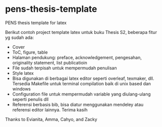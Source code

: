 # pens-thesis-template
PENS thesis template for latex

Berikut contoh project template latex untuk buku Thesis S2, beberapa fitur yg sudah ada:
-	Cover
-	ToC, figure, table
-	Halaman pendukung: preface, acknowledgement, pengesahan, originality statement, list publicatioin
-	File sudah terpisah untuk mempermudah penulisan
-	Style latex
-	Bisa digunakan di berbagai latex editor seperti overleaf, texmaker, dll. Tersedia Makefile untuk terminal compilation baik di unix based dan windows
-	Configuration file untuk mempermudah variable yang diulang-ulang seperti penulis dll
-	Referensi berbasis bib, bisa diatur menggunakan mendeley atau referensi editor lainnya.
Terima kasih

Thanks to Evianita, Amma, Cahyo, and Zacky

